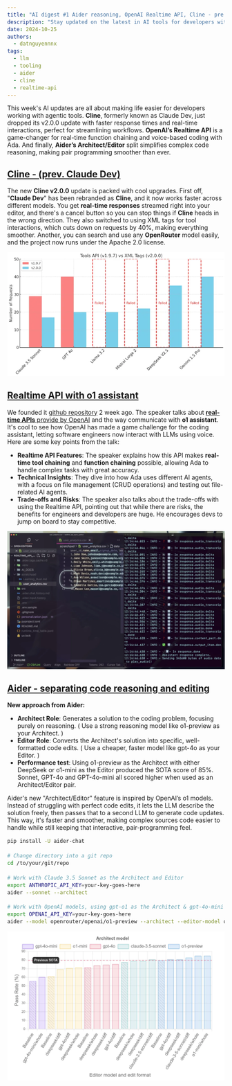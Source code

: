 ```yaml
---
title: "AI digest #1 Aider reasoning, OpenAI Realtime API, Cline - pre Claude-dev "
description: "Stay updated on the latest in AI tools for developers with this week’s digest, featuring Cline's v2.0.0 update, OpenAI’s Realtime API, and Aider’s Architect/Editor split for enhanced coding workflows."
date: 2024-10-25
authors:
  - datnguyennnx
tags:
  - llm
  - tooling
  - aider
  - cline
  - realtime-api
---
```


This week's AI updates are all about making life easier for developers working with agentic tools. **Cline**, formerly known as Claude Dev, just dropped its v2.0.0 update with faster response times and real-time interactions, perfect for streamlining workflows. **OpenAI’s Realtime API** is a game-changer for real-time function chaining and voice-based coding with Ada. And finally, **Aider’s Architect/Editor** split simplifies complex code reasoning, making pair programming smoother than ever.

## [Cline - (prev. Claude Dev)](https://github.com/cline/cline)

The new **Cline v2.0.0** update is packed with cool upgrades. First off, "**Claude Dev**" has been rebranded as **Cline**, and it now works faster across different models. You get **real-time responses** streamed right into your editor, and there's a cancel button so you can stop things if **Cline** heads in the wrong direction. They also switched to using XML tags for tool interactions, which cuts down on requests by 40%, making everything smoother. Another, you can search and use any **OpenRouter** model easily, and the project now runs under the Apache 2.0 license.

![](assets/digest-01-cline-benchmark.webp)

## [Realtime API with o1 assistant](https://www.youtube.com/watch?v=vN0t-kcPOXo)

We founded it [github repository](https://github.com/disler/poc-realtime-ai-assistant) 2 week ago. The speaker talks about [**real-time APIs** provide by OpenAI](https://openai.com/index/introducing-the-realtime-api/) and the way communicate with **o1 assistant**. It's cool to see how OpenAI has made a game challenge for the coding assistant, letting software engineers now interact with LLMs using voice. Here are some key points from the talk:

- **Realtime API Features**: The speaker explains how this API makes **real-time tool chaining** and **function chaining** possible, allowing Ada to handle complex tasks with great accuracy.
- **Technical Insights**: They dive into how Ada uses different AI agents, with a focus on file management (CRUD operations) and testing out file-related AI agents.
- **Trade-offs and Risks**: The speaker also talks about the trade-offs with using the Realtime API, pointing out that while there are risks, the benefits for engineers and developers are huge. He encourages devs to jump on board to stay competitive.

![](assets/digest-01-openaI-realtime.webp)

## [Aider - separating code reasoning and editing](https://aider.chat/2024/09/26/architect.html)

**New approach from Aider:**

- **Architect Role**: Generates a solution to the coding problem, focusing purely on reasoning. ( Use a strong reasoning model like o1-preview as your Architect. )
- **Editor Role**: Converts the Architect's solution into specific, well-formatted code edits. ( Use a cheaper, faster model like gpt-4o as your Editor. )
- **Performance test**: Using o1-preview as the Architect with either DeepSeek or o1-mini as the Editor produced the SOTA score of 85%. Sonnet, GPT-4o and GPT-4o-mini all scored higher when used as an Architect/Editor pair.

Aider's new "Architect/Editor" feature is inspired by OpenAI’s o1 models. Instead of struggling with perfect code edits, it lets the LLM describe the solution freely, then passes that to a second LLM to generate code updates. This way, it's faster and smoother, making complex sources code easier to handle while still keeping that interactive, pair-programming feel.

```bash
pip install -U aider-chat

# Change directory into a git repo
cd /to/your/git/repo

# Work with Claude 3.5 Sonnet as the Architect and Editor
export ANTHROPIC_API_KEY=your-key-goes-here
aider --sonnet --architect

# Work with OpenAI models, using gpt-o1 as the Architect & gpt-4o-mini as the Editor
export OPENAI_API_KEY=your-key-goes-here
aider --model openrouter/openai/o1-preview --architect --editor-model openrouter/openai/gpt-4o-mini
```

![](assets/digest-01-aider-benchamrk.webp)

